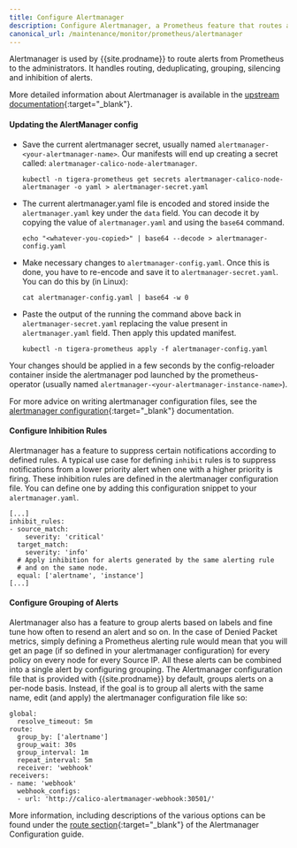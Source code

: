 ```yaml
---
title: Configure Alertmanager
description: Configure Alertmanager, a Prometheus feature that routes alerts. 
canonical_url: /maintenance/monitor/prometheus/alertmanager
---
```


Alertmanager is used by {{site.prodname}} to route alerts from Prometheus to the administrators.
It handles routing, deduplicating, grouping, silencing and inhibition of alerts.

More detailed information about Alertmanager is available in the [upstream documentation](https://prometheus.io/docs/alerting/configuration){:target="_blank"}.

#### Updating the AlertManager config

  - Save the current alertmanager secret, usually named `alertmanager-<your-alertmanager-name>`.
    Our manifests will end up creating a secret called: `alertmanager-calico-node-alertmanager`.

    ```
    kubectl -n tigera-prometheus get secrets alertmanager-calico-node-alertmanager -o yaml > alertmanager-secret.yaml
    ```

  - The current alertmanager.yaml file is encoded and stored inside the
    `alertmanager.yaml` key under the `data` field. You can decode it by
    copying the value of `alertmanager.yaml` and using the `base64` command.

    ```
    echo "<whatever-you-copied>" | base64 --decode > alertmanager-config.yaml
    ```

  - Make necessary changes to `alertmanager-config.yaml`. Once this is done,
    you have to re-encode and save it to `alertmanager-secret.yaml`. You can do
    this by (in Linux):

    ```
    cat alertmanager-config.yaml | base64 -w 0
    ```

  - Paste the output of the running the command above back in `alertmanager-secret.yaml`
    replacing the value present in `alertmanager.yaml` field. Then apply this
    updated manifest.

    ```
    kubectl -n tigera-prometheus apply -f alertmanager-config.yaml
    ```

  Your changes should be applied in a few seconds by the config-reloader
  container inside the alertmanager pod launched by the prometheus-operator
  (usually named `alertmanager-<your-alertmanager-instance-name>`).

For more advice on writing alertmanager configuration files, see the
[alertmanager configuration](https://prometheus.io/docs/alerting/configuration/){:target="_blank"} documentation.

#### Configure Inhibition Rules

Alertmanager has a feature to suppress certain notifications according to
defined rules. A typical use case for defining `inhibit` rules is to suppress
notifications from a lower priority alert when one with a higher priority is
firing. These inhibition rules are defined in the alertmanager configuration
file. You can define one by adding this configuration snippet to your
`alertmanager.yaml`.

```
[...]
inhibit_rules:
- source_match:
    severity: 'critical'
  target_match:
    severity: 'info'
  # Apply inhibition for alerts generated by the same alerting rule
  # and on the same node.
  equal: ['alertname', 'instance']
[...]
```

#### Configure Grouping of Alerts

Alertmanager also has a feature to group alerts based on labels and fine tune
how often to resend an alert and so on. In the case of Denied Packet metrics,
simply defining a Prometheus alerting rule would mean that you will get an
page (if so defined in your alertmanager configuration) for every policy on
every node for every Source IP. All these alerts can be combined into a single
alert by configuring grouping. The Alertmanager configuration file that is
provided with {{site.prodname}} by default, groups alerts on a
per-node basis. Instead, if the goal is to group all alerts with the same
name, edit (and apply) the alertmanager configuration file like so:

```
global:
  resolve_timeout: 5m
route:
  group_by: ['alertname']
  group_wait: 30s
  group_interval: 1m
  repeat_interval: 5m
  receiver: 'webhook'
receivers:
- name: 'webhook'
  webhook_configs:
  - url: 'http://calico-alertmanager-webhook:30501/'
```

More information, including descriptions of the various options can be found under the
[route section](https://prometheus.io/docs/alerting/configuration/#route){:target="_blank"}
of the Alertmanager Configuration guide.

